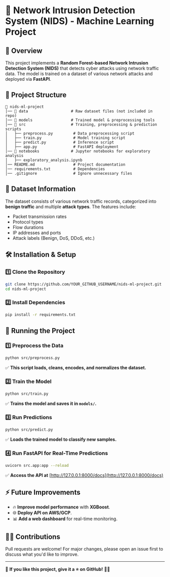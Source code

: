 # 🚀 Network Intrusion Detection System (NIDS) - Machine Learning Project

## 📌 Overview
This project implements a **Random Forest-based Network Intrusion Detection System (NIDS)** that detects cyber attacks using network traffic data. The model is trained on a dataset of various network attacks and deployed via **FastAPI**.

## 📂 Project Structure
```
📂 nids-ml-project
│── 📂 data                   # Raw dataset files (not included in repo)
│── 📂 models                 # Trained model & preprocessing tools
│── 📂 src                    # Training, preprocessing & prediction scripts
│   ├── preprocess.py         # Data preprocessing script
│   ├── train.py              # Model training script
│   ├── predict.py            # Inference script
│   ├── app.py                # FastAPI deployment
│── 📂 notebooks              # Jupyter notebooks for exploratory analysis
│   ├── exploratory_analysis.ipynb
│── README.md                 # Project documentation
│── requirements.txt          # Dependencies
│── .gitignore                # Ignore unnecessary files
```

## 💾 Dataset Information
The dataset consists of various network traffic records, categorized into **benign traffic** and multiple **attack types**. The features include:
- Packet transmission rates
- Protocol types
- Flow durations
- IP addresses and ports
- Attack labels (Benign, DoS, DDoS, etc.)

## 🛠️ Installation & Setup
### **1️⃣ Clone the Repository**
```sh
git clone https://github.com/YOUR_GITHUB_USERNAME/nids-ml-project.git
cd nids-ml-project
```
### **2️⃣ Install Dependencies**
```sh
pip install -r requirements.txt
```

## 🎯 Running the Project
### **1️⃣ Preprocess the Data**
```sh
python src/preprocess.py
```
✅ **This script loads, cleans, encodes, and normalizes the dataset.**

### **2️⃣ Train the Model**
```sh
python src/train.py
```
✅ **Trains the model and saves it in `models/`.**

### **3️⃣ Run Predictions**
```sh
python src/predict.py
```
✅ **Loads the trained model to classify new samples.**

### **4️⃣ Run FastAPI for Real-Time Predictions**
```sh
uvicorn src.app:app --reload
```
✅ **Access the API at** [http://127.0.0.1:8000/docs](http://127.0.0.1:8000/docs)

## ⚡ Future Improvements
- 🔥 **Improve model performance** with **XGBoost**.
- 🌐 **Deploy API on AWS/GCP**.
- 📊 **Add a web dashboard** for real-time monitoring.

## 👨‍💻 Contributions
Pull requests are welcome! For major changes, please open an issue first to discuss what you'd like to improve.

---
📢 **If you like this project, give it a ⭐ on GitHub!** 🚀🔥



